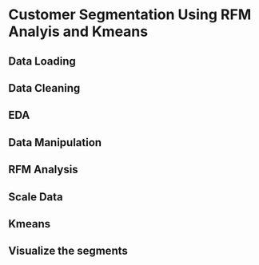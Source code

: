 # Customer Segmentation Using RFM Analyis and Kmeans

## Data Loading

## Data Cleaning 

## EDA


## Data Manipulation

## RFM Analysis 


## Scale Data

## Kmeans


## Visualize the segments 
